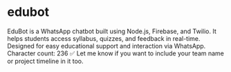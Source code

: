 # edubot
EduBot is a WhatsApp chatbot built using Node.js, Firebase, and Twilio. It helps students access syllabus, quizzes, and feedback in real-time. Designed for easy educational support and interaction via WhatsApp.  Character count: 236 ✅  Let me know if you want to include your team name or project timeline in it too.
